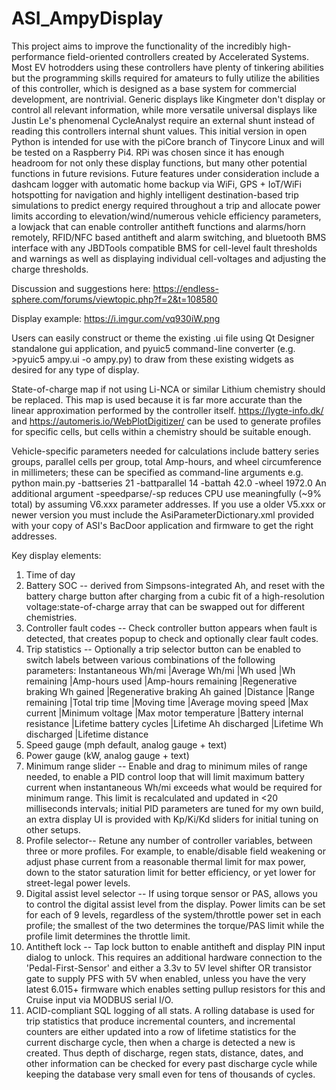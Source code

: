 # ASI_AmpyDisplay
This project aims to improve the functionality of the incredibly high-performance field-oriented controllers created by Accelerated Systems. Most EV hotrodders using these controllers have plenty of tinkering abilities but the programming skills required for amateurs to fully utilize the abilities of this controller, which is designed as a base system for commercial development, are nontrivial. Generic displays like Kingmeter don't display or control all relevant information, while more versatile universal displays like Justin Le's phenomenal CycleAnalyst require an external shunt instead of reading this controllers internal shunt values. This initial version in open Python is intended for use with the piCore branch of Tinycore Linux and will be tested on a Raspberry Pi4. RPi was chosen since it has enough headroom for not only these display functions, but many other potential functions in future revisions. Future features under consideration include a dashcam logger with automatic home backup via WiFi, GPS + IoT/WiFi hotspotting for navigation and highly intelligent destination-based trip simulations to predict energy required throughout a trip and allocate power limits according to elevation/wind/numerous vehicle efficiency parameters, a lowjack that can enable controller antitheft functions and alarms/horn remotely, RFID/NFC based antitheft and alarm switching, and bluetooth BMS interface with any JBDTools compatible BMS for cell-level fault thresholds and warnings as well as displaying individual cell-voltages and adjusting the charge thresholds. 

Discussion and suggestions here: https://endless-sphere.com/forums/viewtopic.php?f=2&t=108580

Display example: https://i.imgur.com/vq930iW.png

Users can easily construct or theme the existing .ui file using Qt Designer standalone gui application, and pyuic5 command-line converter (e.g. >pyuic5 ampy.ui -o ampy.py) to draw from these existing widgets as desired for any type of display.

State-of-charge map if not using Li-NCA or similar Lithium chemistry should be replaced. This map is used because it is far more accurate than the linear approximation performed by the controller itself. https://lygte-info.dk/ and https://automeris.io/WebPlotDigitizer/ can be used to generate profiles for specific cells, but cells within a chemistry should be suitable enough. 

Vehicle-specific parameters needed for calculations include battery series groups, parallel cells per group, total Amp-hours, and wheel circumference in millimeters; these can be specified as command-line arguments e.g. python main.py -battseries 21 -battparallel 14 -battah 42.0 -wheel 1972.0
An additional argument -speedparse/-sp reduces CPU use meaningfully (~9% total) by assuming V6.xxx parameter addresses. If you use a older V5.xxx or newer version you must include the AsiParameterDictionary.xml provided with your copy of ASI's BacDoor application and firmware to get the right addresses.

Key display elements:
1. Time of day
2. Battery SOC -- derived from Simpsons-integrated Ah, and reset with the battery charge button after charging from a cubic fit of a high-resolution voltage:state-of-charge array that can be swapped out for different chemistries. 
4. Controller fault codes -- Check controller button appears when fault is detected, that creates popup to check and optionally clear fault codes. 
5. Trip statistics -- Optionally a trip selector button can be enabled to switch labels between various combinations of the following parameters:
  Instantaneous Wh/mi
  |Average Wh/mi
  |Wh used
  |Wh remaining
  |Amp-hours used
  |Amp-hours remaining
  |Regenerative braking Wh gained
  |Regenerative braking Ah gained
  |Distance
  |Range remaining
  |Total trip time
  |Moving time
  |Average moving speed
  |Max current
  |Minimum voltage
  |Max motor temperature
  |Battery internal resistance
  |Lifetime battery cycles
  |Lifetime Ah discharged
  |Lifetime Wh discharged
  |Lifetime distance
6. Speed gauge (mph default, analog gauge + text)
7. Power gauge (kW, analog gauge + text)
8. Minimum range slider -- Enable and drag to minimum miles of range needed, to enable a PID control loop that will limit maximum battery current when instantaneous Wh/mi exceeds what would be required for minimum range. This limit is recalculated and updated in <20 milliseconds intervals; initial PID parameters are tuned for my own build, an extra display UI is provided with Kp/Ki/Kd sliders for initial tuning on other setups.
9. Profile selector-- Retune any number of controller variables, between three or more profiles. For example, to enable/disable field weakening or adjust phase current from a reasonable thermal limit for max power, down to the stator saturation limit for better efficiency, or yet lower for street-legal power levels. 
10. Digital assist level selector -- If using torque sensor or PAS, allows you to control the digital assist level from the display. Power limits can be set for each of 9 levels, regardless of the system/throttle power set in each profile; the smallest of the two determines the torque/PAS limit while the profile limit determines the throttle limit.
11. Antitheft lock -- Tap lock button to enable antitheft and display PIN input dialog to unlock. This requires an additional hardware connection to the 'Pedal-First-Sensor' and either a 3.3v to 5V level shifter OR transistor gate to supply PFS with 5V when enabled, unless you have the very latest 6.015+ firmware which enables setting pullup resistors for this and Cruise input via MODBUS serial I/O.
12. ACID-compliant SQL logging of all stats. A rolling database is used for trip statistics that produce incremental counters, and incremental counters are either updated into a row of lifetime statistics for the current discharge cycle, then when a charge is detected a new is created. Thus depth of discharge, regen stats, distance, dates, and other information can be checked for every past discharge cycle while keeping the database very small even for tens of thousands of cycles. 
